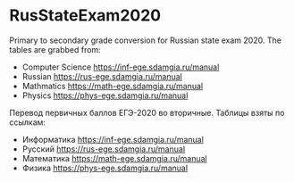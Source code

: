 # RusStateExam2020
Primary to secondary grade conversion for Russian state exam 2020. The tables are grabbed from:

* Computer Science https://inf-ege.sdamgia.ru/manual
* Russian https://rus-ege.sdamgia.ru/manual
* Mathmatics https://math-ege.sdamgia.ru/manual
* Physics https://phys-ege.sdamgia.ru/manual

Перевод первичных баллов ЕГЭ-2020 во вторичные. Таблицы взяты по ссылкам:

* Информатика https://inf-ege.sdamgia.ru/manual
* Русский https://rus-ege.sdamgia.ru/manual
* Математика https://math-ege.sdamgia.ru/manual
* Физика https://phys-ege.sdamgia.ru/manual